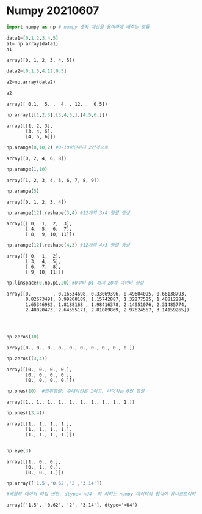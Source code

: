# Numpy 20210607


```python
import numpy as np # numpy 숫자 계산을 용이하게 해주는 모듈
```


```python
data1=[0,1,2,3,4,5]
a1= np.array(data1)
a1
```




    array([0, 1, 2, 3, 4, 5])




```python
data2=[0.1,5,4,12,0.5]
```


```python
a2=np.array(data2)
```


```python
a2
```




    array([ 0.1,  5. ,  4. , 12. ,  0.5])




```python
np.array([[1,2,3],[3,4,5,],[4,5,6,]])
```




    array([[1, 2, 3],
           [3, 4, 5],
           [4, 5, 6]])




```python
np.arange(0,10,2) #0~10미만까지 2간격으로
```




    array([0, 2, 4, 6, 8])




```python
np.arange(1,10)
```




    array([1, 2, 3, 4, 5, 6, 7, 8, 9])




```python
np.arange(5)
```




    array([0, 1, 2, 3, 4])




```python
np.arange(12).reshape(3,4) #12개의 3x4 행렬 생성
```




    array([[ 0,  1,  2,  3],
           [ 4,  5,  6,  7],
           [ 8,  9, 10, 11]])




```python
np.arange(12).reshape(4,3) #12개의 4x3 행렬 생성
```




    array([[ 0,  1,  2],
           [ 3,  4,  5],
           [ 6,  7,  8],
           [ 9, 10, 11]])




```python
np.linspace(0,np.pi,20) #0부터 pi 까지 20개 데이터 생성
```




    array([0.        , 0.16534698, 0.33069396, 0.49604095, 0.66138793,
           0.82673491, 0.99208189, 1.15742887, 1.32277585, 1.48812284,
           1.65346982, 1.8188168 , 1.98416378, 2.14951076, 2.31485774,
           2.48020473, 2.64555171, 2.81089869, 2.97624567, 3.14159265])




```python

```


```python

```


```python

```


```python
np.zeros(10)
```




    array([0., 0., 0., 0., 0., 0., 0., 0., 0., 0.])




```python
np.zeros((3,4))
```




    array([[0., 0., 0., 0.],
           [0., 0., 0., 0.],
           [0., 0., 0., 0.]])




```python
np.ones(10)  #단위행렬: 주대각선은 1이고, 나머지는 0인 행렬
```




    array([1., 1., 1., 1., 1., 1., 1., 1., 1., 1.])




```python
np.ones((3,4))
```




    array([[1., 1., 1., 1.],
           [1., 1., 1., 1.],
           [1., 1., 1., 1.]])




```python

```


```python
np.eye(3)
```




    array([[1., 0., 0.],
           [0., 1., 0.],
           [0., 0., 1.]])




```python
np.array(['1.5','0.62','2','3.14'])

#배열의 데이터 타입 변환, dtype='<U4' 의 의미는 numpy 데이터의 형식이 유니코드이며 문자의 수는 최대 8개라는 것을 뜻한다.
```




    array(['1.5', '0.62', '2', '3.14'], dtype='<U4')




```python

```
